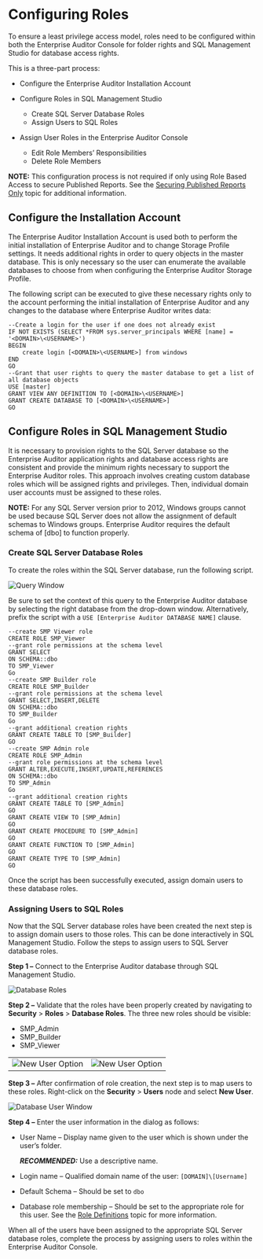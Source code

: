 # Configuring Roles

To ensure a least privilege access model, roles need to be configured within both the Enterprise
Auditor Console for folder rights and SQL Management Studio for database access rights.

This is a three-part process:

- Configure the Enterprise Auditor Installation Account
- Configure Roles in SQL Management Studio

    - Create SQL Server Database Roles
    - Assign Users to SQL Roles

- Assign User Roles in the Enterprise Auditor Console

    - Edit Role Members’ Responsibilities
    - Delete Role Members

**NOTE:** This configuration process is not required if only using Role Based Access to secure
Published Reports. See the
[Securing Published Reports Only](/docs/accessanalyzer/11.6/accessanalyzer/admin/settings/access/rolebased/securereports.md)
topic for additional information.

## Configure the Installation Account

The Enterprise Auditor Installation Account is used both to perform the initial installation of
Enterprise Auditor and to change Storage Profile settings. It needs additional rights in order to
query objects in the master database. This is only necessary so the user can enumerate the available
databases to choose from when configuring the Enterprise Auditor Storage Profile.

The following script can be executed to give these necessary rights only to the account performing
the initial installation of Enterprise Auditor and any changes to the database where Enterprise
Auditor writes data:

```
--Create a login for the user if one does not already exist
IF NOT EXISTS (SELECT *FROM sys.server_principals WHERE [name] = '<DOMAIN>\<USERNAME>')
BEGIN
    create login [<DOMAIN>\<USERNAME>] from windows
END
GO
--Grant that user rights to query the master database to get a list of all database objects
USE [master]
GRANT VIEW ANY DEFINITION TO [<DOMAIN>\<USERNAME>]
GRANT CREATE DATABASE TO [<DOMAIN>\<USERNAME>]
GO
```

## Configure Roles in SQL Management Studio

It is necessary to provision rights to the SQL Server database so the Enterprise Auditor application
rights and database access rights are consistent and provide the minimum rights necessary to support
the Enterprise Auditor roles. This approach involves creating custom database roles which will be
assigned rights and privileges. Then, individual domain user accounts must be assigned to these
roles.

**NOTE:** For any SQL Server version prior to 2012, Windows groups cannot be used because SQL Server
does not allow the assignment of default schemas to Windows groups. Enterprise Auditor requires the
default schema of [dbo] to function properly.

### Create SQL Server Database Roles

To create the roles within the SQL Server database, run the following script.

![Query Window](/img/versioned_docs/accessanalyzer_11.6/accessanalyzer/admin/settings/access/rolebased/sqlcreateroles.webp)

Be sure to set the context of this query to the Enterprise Auditor database by selecting the right
database from the drop-down window. Alternatively, prefix the script with a
`USE [Enterprise Auditor DATABASE NAME]` clause.

```
--create SMP Viewer role
CREATE ROLE SMP_Viewer 
--grant role permissions at the schema level
GRANT SELECT
ON SCHEMA::dbo
TO SMP_Viewer
Go 
--create SMP Builder role
CREATE ROLE SMP_Builder 
--grant role permissions at the schema level
GRANT SELECT,INSERT,DELETE
ON SCHEMA::dbo
TO SMP_Builder
Go 
--grant additional creation rights
GRANT CREATE TABLE TO [SMP_Builder]
GO 
--create SMP Admin role
CREATE ROLE SMP_Admin 
--grant role permissions at the schema level
GRANT ALTER,EXECUTE,INSERT,UPDATE,REFERENCES
ON SCHEMA::dbo
TO SMP_Admin
Go 
--grant additional creation rights
GRANT CREATE TABLE TO [SMP_Admin]
GO
GRANT CREATE VIEW TO [SMP_Admin]
GO
GRANT CREATE PROCEDURE TO [SMP_Admin]
GO
GRANT CREATE FUNCTION TO [SMP_Admin]
GO
GRANT CREATE TYPE TO [SMP_Admin]
GO

```

Once the script has been successfully executed, assign domain users to these database roles.

### Assigning Users to SQL Roles

Now that the SQL Server database roles have been created the next step is to assign domain users to
those roles. This can be done interactively in SQL Management Studio. Follow the steps to assign
users to SQL Server database roles.

**Step 1 –** Connect to the Enterprise Auditor database through SQL Management Studio.

![Database Roles](/img/versioned_docs/accessanalyzer_11.6/accessanalyzer/admin/settings/access/rolebased/sqldatabaseroles.webp)

**Step 2 –** Validate that the roles have been properly created by navigating to **Security** >
**Roles** > **Database Roles**. The three new roles should be visible:

- SMP_Admin
- SMP_Builder
- SMP_Viewer

|                                                                                                                               |                                                                                                                                      |
| ----------------------------------------------------------------------------------------------------------------------------- | ------------------------------------------------------------------------------------------------------------------------------------ |
| ![New User Option](/img/versioned_docs/accessanalyzer_11.6/accessanalyzer/admin/settings/access/rolebased/sqlusers.webp) | ![New User Option](/img/versioned_docs/accessanalyzer_11.6/accessanalyzer/admin/settings/access/rolebased/sqlusersnewuser.webp) |

**Step 3 –** After confirmation of role creation, the next step is to map users to these roles.
Right-click on the **Security** > **Users** node and select **New User**.

![Database User Window](/img/versioned_docs/accessanalyzer_11.6/accessanalyzer/admin/settings/access/rolebased/sqluserwindow.webp)

**Step 4 –** Enter the user information in the dialog as follows:

- User Name – Display name given to the user which is shown under the user’s folder.

    **_RECOMMENDED:_** Use a descriptive name.

- Login name – Qualified domain name of the user: `[DOMAIN]\[Username]`
- Default Schema – Should be set to `dbo`
- Database role membership – Should be set to the appropriate role for this user. See the
  [Role Definitions](/docs/accessanalyzer/11.6/accessanalyzer/admin/settings/access/rolebased/roledefinitions.md)
  topic for more information.

When all of the users have been assigned to the appropriate SQL Server database roles, complete the
process by assigning users to roles within the Enterprise Auditor Console.
